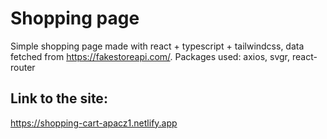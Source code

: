 # Shopping page
Simple shopping page made with react + typescript + tailwindcss, data fetched from https://fakestoreapi.com/. Packages used: axios, svgr, react-router
## Link to the site: 
https://shopping-cart-apacz1.netlify.app
